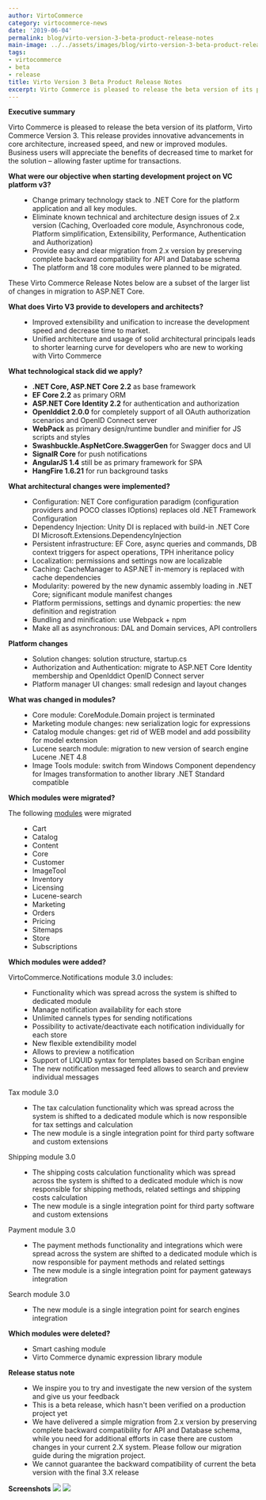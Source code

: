 ```yaml
---
author: VirtoCommerce
category: virtocommerce-news
date: '2019-06-04'
permalink: blog/virto-version-3-beta-product-release-notes
main-image: ../../assets/images/blog/virto-version-3-beta-product-release-notes.png
tags:
- virtocommerce
- beta
- release
title: Virto Version 3 Beta Product Release Notes
excerpt: Virto Commerce is pleased to release the beta version of its platform, Virto Commerce Version 3. This release provides
---
```

<strong class="text">Executive summary</strong>
<p class="text">
    Virto Commerce is pleased to release the beta version of its platform, Virto Commerce Version 3. This release provides innovative advancements in core architecture, increased
    speed, and new or improved modules. Business users will appreciate the benefits of decreased time to market for the solution – allowing faster uptime for transactions.
</p>
<strong class="text">What were our objective when starting development project on VC platform v3?</strong>
<ul class="text" style="margin-left:25px;word-break:break-word;">
    <li>
        Change primary technology stack to .NET Core for the platform application and all key modules.
    </li>
    <li>
        Eliminate known technical and architecture design issues of 2.x version (Caching, Overloaded core module, Asynchronous code, Platform simplification, Extensibility,
        Performance, Authentication and Authorization) 
    </li>
    <li>
        Provide easy and clear migration from 2.x version by preserving complete backward compatibility for API and Database schema
    </li>
    <li>
        The platform and 18 core modules were planned to be migrated.
    </li>
</ul>
<p class="text"> These Virto Commerce Release Notes below are a subset of the larger list of changes in migration to ASP.NET Core.</p>
<strong class="text">What does Virto V3 provide to developers and architects?</strong>
<ul class="text" style="margin-left:25px;word-break:break-word;">
    <li>
        Improved extensibility and unification to increase the development speed and decrease time to market.
    </li>
    <li>
        Unified architecture and usage of solid architectural principals leads to shorter learning curve for developers who are new to working with Virto Commerce
    </li>
</ul>
<strong class="text">What technological stack did we apply?</strong>
<ul class="text" style="margin-left:25px;word-break:break-word;">
    <li>
        <strong>.NET Core, ASP.NET Core 2.2</strong> as base framework
    </li>
    <li>
        <strong>EF Core 2.2</strong> as primary ORM
    </li>
    <li>
        <strong>ASP.NET Core Identity 2.2</strong> for authentication and authorization
    </li>
    <li>
        <strong>OpenIddict 2.0.0</strong> for completely support of all OAuth authorization scenarios and OpenID Connect server
    </li>
    <li>
        <strong>WebPack</strong> as primary design/runtime bundler and minifier for JS scripts and styles
    </li>
    <li>
        <strong>Swashbuckle.AspNetCore.SwaggerGen</strong> for Swagger docs and UI
    </li>
    <li>
        <strong>SignalR Core</strong> for push notifications
    </li>
    <li>
        <strong>AngularJS 1.4</strong> still be as primary framework for SPA
    </li>
    <li>
        <strong>HangFire 1.6.21</strong> for run background tasks
    </li>
</ul>
<strong class="text">What architectural changes were implemented?</strong>
<ul class="text" style="margin-left:25px;word-break:break-word;">
    <li>
        Configuration: NET Core configuration paradigm (configuration providers and POCO classes IOptions) replaces old .NET Framework Configuration
    </li>
    <li>
        Dependency Injection: Unity DI is replaced with build-in .NET Core DI Microsoft.Extensions.DependencyInjection
    </li>
    <li>
        Persistent infrastructure: EF Core, async queries and commands, DB context triggers for aspect operations, TPH inheritance policy
    </li>
    <li>
        Localization: permissions and settings now are localizable
    </li>
    <li>
        Caching: CacheManager to ASP.NET in-memory is replaced with cache dependencies
    </li>
    <li>
        Modularity: powered by the new dynamic assembly loading in .NET Core; significant module manifest changes
    </li>
    <li>
        Platform permissions, settings and dynamic properties: the new definition and registration
    </li>
    <li>
        Bundling and minification: use Webpack + npm
    </li>
    <li>
        Make all as asynchronous: DAL and Domain services, API controllers
    </li>
</ul>
<strong class="text">Platform changes</strong>
<ul class="text" style="margin-left:25px;word-break:break-word;">
    <li>
        Solution changes: solution structure, startup.cs
    </li>
    <li>
        Authorization and Authentication: migrate to ASP.NET Core Identity membership and OpenIddict OpenID Connect server
    </li>
    <li>
        Platform manager UI changes: small redesign and layout changes
    </li>
</ul>
<strong class="text">What was changed in modules?</strong>
<ul class="text" style="margin-left:25px;word-break:break-word;">
    <li>
        Core module: CoreModule.Domain project is terminated
    </li>
    <li>
        Marketing module changes: new serialization logic for expressions
    </li>
    <li>
        Catalog module changes: get rid of WEB model and add possibility for model extension
    </li>
    <li>
        Lucene search module: migration to new version of search engine Lucene .NET 4.8
    </li>
    <li>
        Image Tools module: switch from Windows Component dependency for Images transformation to another library .NET Standard compatible
    </li>
</ul>
<strong class="text">Which modules were migrated?</strong>
<p class="text">The following <a href="https://github.com/VirtoCommerce/vc-platform-core/tree/master/Modules">modules</a> were migrated</p>
<ul class="text" style="margin-left:25px;word-break:break-word;">
    <li>Cart</li>
    <li>Catalog</li>
    <li>Content</li>
    <li>Core</li>
    <li>Customer</li>
    <li>ImageTool</li>
    <li>Inventory</li>
    <li>Licensing</li>
    <li>Lucene-search</li>
    <li>Marketing</li>
    <li>Orders</li>
    <li>Pricing</li>
    <li>Sitemaps</li>
    <li>Store</li>
    <li>Subscriptions</li>
</ul>
<strong class="text">Which modules were added?</strong>
<p class="text">VirtoCommerce.Notifications module 3.0 includes:</p>
<ul class="text" style="margin-left:25px;word-break:break-word;">
    <li>
        Functionality which was spread across the system is shifted to dedicated module
    </li>
    <li>
        Manage notification availability for each store
    </li>
    <li>
        Unlimited cannels types for sending notifications
    </li>
    <li>
        Possibility to activate/deactivate each notification individually for each store
    </li>
    <li>
        New flexible extendibility model
    </li>
    <li>
        Allows to preview a notification
    </li>
    <li>
        Support of LIQUID syntax for templates based on Scriban engine
    </li>
    <li>
        The new notification messaged feed allows to search and preview individual messages
    </li>
</ul>
<p class="text">Tax module 3.0</p>
<ul class="text" style="margin-left:25px;word-break:break-word;">
    <li>
        The tax calculation functionality which was spread across the system is shifted to a dedicated module which is now responsible for tax settings and calculation
    </li>
    <li>
        The new module is a single integration point for third party software and custom extensions
    </li>
</ul>
<p class="text">Shipping module 3.0</p>
<ul class="text" style="margin-left:25px;word-break:break-word;">
    <li>
        The shipping costs calculation functionality which was spread across the system is shifted to a dedicated module which is now responsible for shipping methods, related
        settings and shipping costs calculation
    </li>
    <li>
        The new module is a single integration point for third party software and custom extensions
    </li>
</ul>
<p class="text">Payment module 3.0</p>
<ul class="text" style="margin-left:25px;word-break:break-word;">
    <li>
        The payment methods functionality and integrations which were spread across the system are shifted to a dedicated module which is now responsible for payment methods and
        related settings
    </li>
    <li>
        The new module is a single integration point for payment gateways integration
    </li>
</ul>
<p class="text">Search module 3.0</p>
<ul class="text" style="margin-left:25px;word-break:break-word;">
    <li>
        The new module is a single integration point for search engines integration
    </li>
</ul>
<strong class="text">Which modules were deleted?</strong>
<ul class="text" style="margin-left:25px;word-break:break-word;">
    <li>
        Smart cashing module
    </li>
    <li>
        Virto Commerce dynamic expression library module
    </li>
</ul>
<strong class="text">Release status note</strong>
<ul class="text" style="margin-left:25px;word-break:break-word;">
    <li>
        We inspire you to try and investigate the new version of the system and give us your feedback
    </li>
    <li>
        This is a beta release, which hasn't been verified on a production project yet
    </li>
    <li>
        We have delivered a simple migration from 2.x version by preserving complete backward compatibility for API and Database schema, while you need for additional efforts in case
        there are custom changes in your current 2.X system. Please follow our migration guide during the migration project.
    </li>
    <li>
        We cannot guarantee the backward compatibility of current the beta version with the final 3.X release
    </li>
</ul>
<strong class="text">Screenshots</strong>
<img src="/assets/images/blog/virto-version-3-beta-product-release-notes-screen1.png" />
<img src="/assets/images/blog/virto-version-3-beta-product-release-notes-screen2.png" />